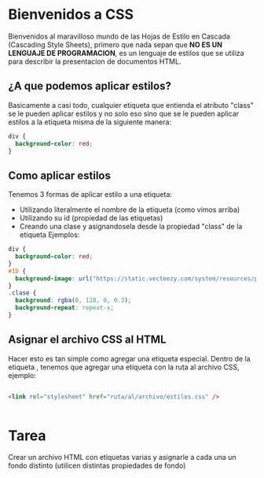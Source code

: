 # Bienvenidos a CSS

Bienvenidos al maravilloso mundo de las Hojas de Estilo en Cascada (Cascading Style Sheets), primero que nada sepan que **NO ES UN LENGUAJE DE PROGRAMACION**, es un lenguaje de estilos que se utiliza para describir la presentacion de documentos HTML.

## ¿A que podemos aplicar estilos?

Basicamente a casi todo, cualquier etiqueta que entienda el atributo "class" se le pueden aplicar estilos y no solo eso sino que se le pueden aplicar estilos a la etiqueta misma de la siguiente manera:

 

```css
div {
  background-color: red;
}
```

## Como aplicar estilos

Tenemos 3 formas de aplicar estilo a una etiqueta:

- Utilizando literalmente el nombre de la etiqueta (como vimos arriba)
- Utilizando su id (propiedad de las etiquetas)
- Creando una clase y asignandosela desde la propiedad "class" de la etiqueta
  Ejemplos:

```css
div {
  background-color: red;
}
#ID {
  background-image: url("https://static.vecteezy.com/system/resources/previews/018/931/497/original/easter-egg-icon-png.png");
}
.clase {
  background: rgba(0, 128, 0, 0.3);
  background-repeat: repeat-x;
}
```

## Asignar el archivo CSS al HTML

Hacer esto es tan simple como agregar una etiqueta especial. Dentro de la etiqueta <head>, tenemos que agregar una etiqueta <link> con la ruta al archivo CSS, ejemplo:

```html

<link rel="stylesheet" href="ruta/al/archivo/estilos.css" />
  
```

# Tarea

Crear un archivo HTML con etiquetas varias y asignarle a cada una un fondo distinto (utilicen distintas propiedades de fondo)
 